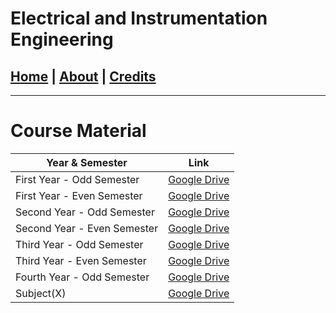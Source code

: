 # Electrical and Instrumentation Engineering

## [Home](index.md) | [About](about.md) | [Credits](credits.md)

---

# Course Material

| Year & Semester             | Link                                                                                                 |
| --------------------------- | ---------------------------------------------------------------------------------------------------- |
| First Year - Odd Semester   | [Google Drive](https://drive.google.com/drive/folders/1uLPoKTiZ0B0mumFpR1JIE0DtsY8b1BkH?usp=sharing) |
| First Year - Even Semester  | [Google Drive](https://drive.google.com/drive/folders/1A0h327alzX1RSxna-XnUegmf_JGQhy1Z?usp=sharing) |
| Second Year - Odd Semester  | [Google Drive](https://drive.google.com/drive/folders/11tKA0x52ybf7v_XWHJDPMHJw-KPwf7jC?usp=sharing) |
| Second Year - Even Semester | [Google Drive](https://drive.google.com/drive/folders/16AC368I3yCquE_JBs9EQjeYeEn3MSAkQ?usp=sharing) |
| Third Year - Odd Semester   | [Google Drive](https://drive.google.com/drive/folders/1TDcpwXluU0GyF-_zVVfCHsEXz5QdCRJ6?usp=sharing) |
| Third Year - Even Semester  | [Google Drive](https://drive.google.com/drive/folders/1i-6FVGrW1zdkRoKIGb1TjxrOuYDm9F3D?usp=sharing) |
| Fourth Year - Odd Semester  | [Google Drive](https://drive.google.com/drive/folders/1VuOlU66OsqE0g5Sj5aDeiWvWGhldz4Ho?usp=sharing) |
| Subject(X)                  | [Google Drive](https://drive.google.com/drive/folders/1ptUIHLaFs67Z48BmB8PzSn0I5t-L-kAX?usp=sharing) |

